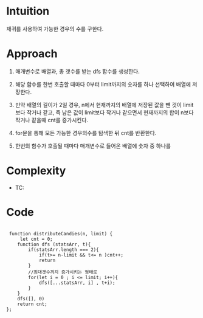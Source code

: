# Intuition

재귀를 사용하여 가능한 경우의 수를 구한다.

# Approach

1. 매개변수로 배열과, 총 갯수를 받는 dfs 함수를 생성한다.
2. 해당 함수를 한번 호출할 때마다 0부터 limit까지의 숫자를 하나 선택하여 배열에 저장한다.
3. 만약 배열의 길이가 2일 경우, n에서 현재까지의 배열에 저장된 값을 뺀 것이 limit보다 작거나 같고, 즉 남은 값이 limit보다 작거나 같으면서 현재까지의 합이 n보다 작거나 같을때 cnt를 증가시킨다.
4. for문을 통해 모든 가능한 경우의수를 탐색한 뒤 cnt를 반환한다.

5. 한번의 함수가 호출될 때마다 매개변수로 들어온 배열에 숫자 중 하나를
<!-- Describe your approach to solving the problem. -->

# Complexity

- TC:

# Code

```

 function distributeCandies(n, limit) {
     let cnt = 0;
    function dfs (statsArr, t){
        if(statsArr.length === 2){
            if(t>= n-limit && t<= n )cnt++;
            return
        }
        //최대갯수까지 증가시키는 형태로
        for(let i = 0 ; i <= limit; i++){
            dfs([...statsArr, i] , t+i);
        }
    }
    dfs([], 0)
    return cnt;
};
```
